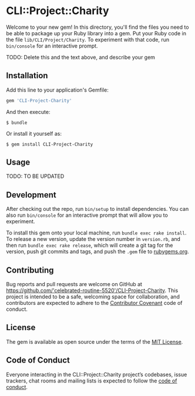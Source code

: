# CLI::Project::Charity

Welcome to your new gem! In this directory, you'll find the files you need to be able to package up your Ruby library into a gem. Put your Ruby code in the file `lib/CLI/Project/Charity`. To experiment with that code, run `bin/console` for an interactive prompt.

TODO: Delete this and the text above, and describe your gem

## Installation

Add this line to your application's Gemfile:

```ruby
gem 'CLI-Project-Charity'
```

And then execute:

    $ bundle

Or install it yourself as:

    $ gem install CLI-Project-Charity

## Usage

TODO: TO BE UPDATED

## Development

After checking out the repo, run `bin/setup` to install dependencies. You can also run `bin/console` for an interactive prompt that will allow you to experiment.

To install this gem onto your local machine, run `bundle exec rake install`. To release a new version, update the version number in `version.rb`, and then run `bundle exec rake release`, which will create a git tag for the version, push git commits and tags, and push the `.gem` file to [rubygems.org](https://rubygems.org).

## Contributing

Bug reports and pull requests are welcome on GitHub at https://github.com/'celebrated-routine-5520'/CLI-Project-Charity. This project is intended to be a safe, welcoming space for collaboration, and contributors are expected to adhere to the [Contributor Covenant](http://contributor-covenant.org) code of conduct.

## License

The gem is available as open source under the terms of the [MIT License](https://opensource.org/licenses/MIT).

## Code of Conduct

Everyone interacting in the CLI::Project::Charity project’s codebases, issue trackers, chat rooms and mailing lists is expected to follow the [code of conduct](https://github.com/'celebrated-routine-5520'/CLI-Project-Charity/blob/master/CODE_OF_CONDUCT.md).
